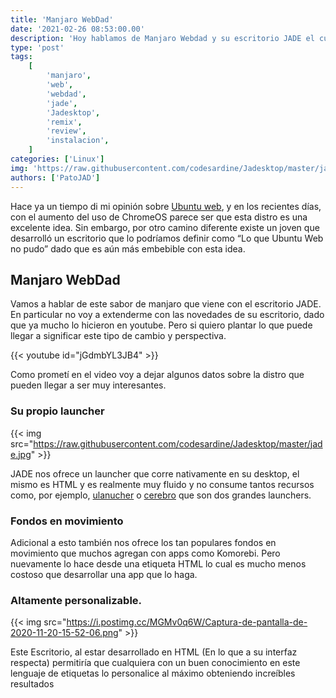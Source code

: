 ```yaml
---
title: 'Manjaro WebDad'
date: '2021-02-26 08:53:00.00'
description: 'Hoy hablamos de Manjaro Webdad y su escritorio JADE el cual plantea una interesante forma de ver el escritorio de linux'
type: 'post'
tags:
    [
        'manjaro',
        'web',
        'webdad',
        'jade',
        'Jadesktop',
        'remix',
        'review',
        'instalacion',
    ]
categories: ['Linux']
img: 'https://raw.githubusercontent.com/codesardine/Jadesktop/master/jade1.jpg'
authors: ['PatoJAD']
---
```


Hace ya un tiempo di mi opinión sobre [Ubuntu web](/instalaciones/2020/11/ubuntu-web-remix/), y en los recientes días, con el aumento del uso de ChromeOS parece ser que esta distro es una excelente idea. Sin embargo, por otro camino diferente existe un joven que desarrolló un escritorio que lo podríamos definir como “Lo que Ubuntu Web no pudo” dado que es aún más embebible con esta idea.

## Manjaro WebDad

Vamos a hablar de este sabor de manjaro que viene con el escritorio JADE. En particular no voy a extenderme con las novedades de su escritorio, dado que ya mucho lo hicieron en youtube. Pero si quiero plantar lo que puede llegar a significar este tipo de cambio y perspectiva.

{{< youtube id="jGdmbYL3JB4" >}}

Como prometí en el video voy a dejar algunos datos sobre la distro que pueden llegar a ser muy interesantes.

### Su propio launcher

{{< img src="https://raw.githubusercontent.com/codesardine/Jadesktop/master/jade.jpg" >}}

JADE nos ofrece un launcher que corre nativamente en su desktop, el mismo es HTML y es realmente muy fluido y no consume tantos recursos como, por ejemplo, [ulanucher](/aplicaciones/2020/05/ulauncher/) o [cerebro](/aplicaciones/2020/05/cerebro/) que son dos grandes launchers.

### Fondos en movimiento

Adicional a esto también nos ofrece los tan populares fondos en movimiento que muchos agregan con apps como Komorebi. Pero nuevamente lo hace desde una etiqueta HTML lo cual es mucho menos costoso que desarrollar una app que lo haga.

### Altamente personalizable.

{{< img src="https://i.postimg.cc/MGMv0q6W/Captura-de-pantalla-de-2020-11-20-15-52-06.png" >}}

Este Escritorio, al estar desarrollado en HTML (En lo que a su interfaz respecta) permitiría que cualquiera con un buen conocimiento en este lenguaje de etiquetas lo personalice al máximo obteniendo increíbles resultados
